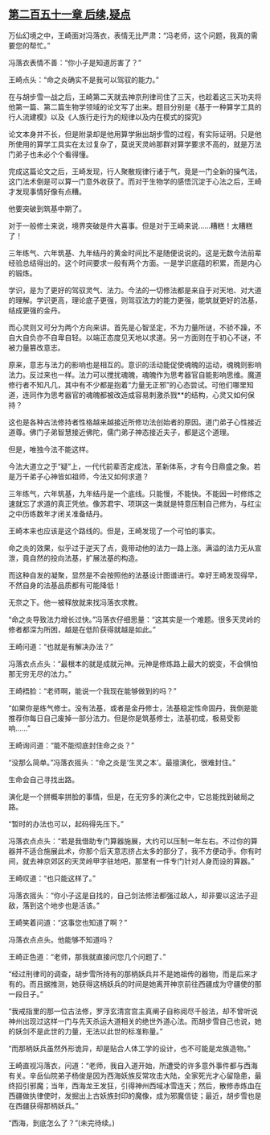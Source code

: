 ## [第二百五十一章 后续,疑点](https://www.xxbiquge.com/11_11207/8954827.html)


  万仙幻境之中，王崎面对冯落衣，表情无比严肃：“冯老师，这个问题，我真的需要您的帮忙。”

  冯落衣表情不善：“你小子是知道厉害了？”

  王崎点头：“命之炎确实不是我可以驾驭的能力。”

  在与胡步雪一战之后，王崎第二天就去神京刑律司住了三天，也趁着这三天功夫将他第一篇、第二篇生物学领域的论文写了出来。题目分别是《基于一种算学工具的行人流建模》以及《人族行走行为的规律以及内在模式的探究》

  论文本身并不长，但是附录却是他用算学揪出胡步雪的过程，有实际证明。只是他所使用的算学工具实在太过复杂了，莫说天灵岭那群对算学要求不高的，就是万法门弟子也未必个个看得懂。

  完成这篇论文之后，王崎发现，行人聚散规律行诸于气，竟是一门全新的操气法，这门法术倒是可以算一门意外收获了。而对于生物学的感悟沉淀于心法之后，王崎才发现事情好像有点糟。

  他要突破到筑基中期了。

  对于一般修士来说，境界突破是件大喜事。但是对于王崎来说……糟糕！太糟糕了！

  三年练气、六年筑基、九年结丹的黄金时间比不是随便说说的。这是无数今法前辈经验总结得出的。这个时间要求一般有两个方面。一是学识底蕴的积累，而是内心的锻炼。

  学识，是为了更好的驾驭灵气、法力。今法的一切修法都是来自于对天地、对大道的理解。学识更高，理论底子更强，则驾驭法力的能力更强，能筑就更好的法基，结成更强的金丹。

  而心灵则又可分为两个方向来讲。首先是心智坚定，不为力量所谜，不骄不躁，不自大自负亦不自卑自轻。以端正态度见天地以求道。另一方面则在于初心不谜，不被力量篡改意志。

  原来，意志与法力的影响也是相互的。意识的活动能促使魂魄的运动，魂魄则影响法力。反过来也一样。法力可以搅扰魂魄，魂魄作为思考器官自能影响思维。魔道修行者不知凡几，其中有不少都是抱着“力量无正邪”的心态尝试。可他们哪里知道，连同作为思考器官的魂魄都被改造成容易刺激杀戮**的结构，心灵又如何保持？

  这也是各种古法修持者性格越来越接近所修功法创始者的原因。道门弟子心性接近道尊。佛门子弟智慧接近佛陀，儒门弟子神态接近夫子，都是这个道理。

  但是，唯独今法不能这样。

  今法大道立之于“疑”上，一代代前辈否定成法，革新体系，才有今日鼎盛之象。若是万千弟子心神皆如祖师，今法又如何求道？

  三年练气，六年筑基，九年结丹是一个底线。只能慢，不能快。不能因一时修炼之速就忘了求道的真正凭依。像苏君宇、项琪这一类就是特意压制自己修为，与红尘之中历练数年才闭关准备结丹。

  王崎本来也应该是这个路线的。但是，王崎发现了一个可怕的事实。

  命之炎的效果，似乎过于逆天了点，竟带动他的法力一路上涨。满溢的法力无从宣泄，竟自然的投向法基，扩展法基的构造。

  而这种自发的凝聚，显然是不会按照他的法基设计图谱进行。幸好王崎发现得早，不然自身的法基品质都有可能降低！

  无奈之下。他一被释放就来找冯落衣求教。

  “命之炎导致法力增长过快。”冯落衣仔细思量：“这其实是一个难题。很多天灵岭的修者都深为所困，越是在低阶获得就越是如此。”

  王崎问道：“也就是有解决办法？”

  冯落衣点点头：“最根本的就是成就元神。元神是修炼路上最大的蜕变，不会惧怕那无穷无尽的法力。”

  王崎捂脸：“老师啊，能说一个我现在能够做到的吗？”

  “如果你是练气修士。没有法基，或者是金丹修士，法基稳定性命固丹，我倒是能推荐你每日自己废掉一部分法力。但是你是筑基修士，法基初成，极易受影响……”

  王崎询问道：“能不能彻底封住命之炎？”

  “没那么简单。”冯落衣摇头：“命之炎是‘生灵之本’。最擅演化，很难封住。”

  生命会自己寻找出路。

  演化是一个拼概率拼脸的事情，但是，在无穷多的演化之中，它总能找到破局之路。

  “暂时的办法也可以，起码得先压下。”

  冯落衣点点头：“若是我借助专门算器施展，大约可以压制一年左右。不过你的算器并不适合施展此术，你那个后天意志挤占太多的部分了，我不方便动手。你有时间，就去神京郊区的天灵岭甲字驻地吧，那里有一件专门针对人身而设的算器。”

  王崎叹道：“也只能这样了。”

  冯落衣摇头：“你小子这是自找的，自己剑法修法都强过敌人，却非要以这法子迎敌，落到这个地步也是活该。”

  王崎笑着问道：“这事您也知道了啊？”

  冯落衣点点头。他能够不知道吗？

  王崎正色道：“老师，那我就直接问您几个问题了、”

  “经过刑律司的调查，胡步雪所持有的那柄妖兵并不是她祖传的器物，而是后来才有的。而且据推测，她获得这柄妖兵的时间是她离开神京前往西疆成为守疆使的那一段日子。”

  “我戒指里的那一位古法修，罗浮玄清宫宫主真阐子自称阅尽千般法，却不曾听说神州出现过这样一门与先天杀运大道相关的绝世外道心法。而胡步雪自己也说，她的妖剑不是此世的力量，无法以此世的标准称量。”

  “而那柄妖兵虽然外形诡异，却是贴合人体工学的设计，也不可能是龙族造物。”

  王崎直视冯落衣，问道：“老师，我自入道开始，所遭受的许多意外事件都与西海有关。辛岳仙院弟子杨俊是因为西海妖族反常攻击大陆，全家死光才心留隐患，最终招引邪魔；当年，西海龙王发狂，引得神州西域冰雪连天；然后，散修赤炼血在西疆做执律使时，发掘出上古妖族封印的魔像，成为邪魔信徒；最近，胡步雪也是在西疆获得那柄妖兵。”

  “西海，到底怎么了？”(未完待续。)
